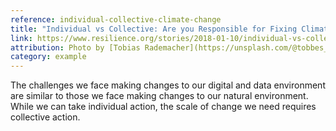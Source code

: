 ```yaml
---
reference: individual-collective-climate-change
title: "Individual vs Collective: Are you Responsible for Fixing Climate Change?"
link: https://www.resilience.org/stories/2018-01-10/individual-vs-collective-are-you-responsible-for-fixing-climate-change/
attribution: Photo by [Tobias Rademacher](https://unsplash.com/@tobbes_rd) on [Unsplash](https://unsplash.com/s/photos/climate-change)
category: example
---
```

The challenges we face making changes to our digital and data environment are similar to those we face making changes to our natural environment. While we can take individual action, the scale of change we need requires collective action.
